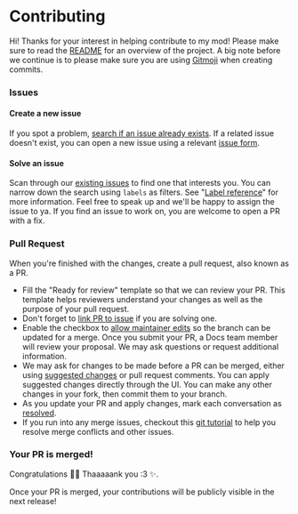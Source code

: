 # Contributing
Hi! Thanks for your interest in helping contribute to my mod! Please make sure to read the [README](https://github.com/ash-development/REPO/issues) for an overview of the project. A big note before we continue is to please make sure you are using [Gitmoji](https://gitmoji.dev) when creating commits.

### Issues

#### Create a new issue

If you spot a problem, [search if an issue already exists](https://github.com/ash-development/REPO/issues). If a related issue doesn't exist, you can open a new issue using a relevant [issue form](https://github.com/ash-development/REPO/issues/new/choose).

#### Solve an issue

Scan through our [existing issues](https://github.com/ash-development/REPO/issues) to find one that interests you. You can narrow down the search using `labels` as filters. See "[Label reference](https://docs.github.com/en/contributing/collaborating-on-github-docs/label-reference)" for more information. Feel free to speak up and we'll be happy to assign the issue to ya. If you find an issue to work on, you are welcome to open a PR with a fix.

### Pull Request

When you're finished with the changes, create a pull request, also known as a PR.
- Fill the "Ready for review" template so that we can review your PR. This template helps reviewers understand your changes as well as the purpose of your pull request.
- Don't forget to [link PR to issue](https://docs.github.com/en/issues/tracking-your-work-with-issues/linking-a-pull-request-to-an-issue) if you are solving one.
- Enable the checkbox to [allow maintainer edits](https://docs.github.com/en/github/collaborating-with-issues-and-pull-requests/allowing-changes-to-a-pull-request-branch-created-from-a-fork) so the branch can be updated for a merge.
Once you submit your PR, a Docs team member will review your proposal. We may ask questions or request additional information.
- We may ask for changes to be made before a PR can be merged, either using [suggested changes](https://docs.github.com/en/github/collaborating-with-issues-and-pull-requests/incorporating-feedback-in-your-pull-request) or pull request comments. You can apply suggested changes directly through the UI. You can make any other changes in your fork, then commit them to your branch.
- As you update your PR and apply changes, mark each conversation as [resolved](https://docs.github.com/en/github/collaborating-with-issues-and-pull-requests/commenting-on-a-pull-request#resolving-conversations).
- If you run into any merge issues, checkout this [git tutorial](https://github.com/skills/resolve-merge-conflicts) to help you resolve merge conflicts and other issues.

### Your PR is merged!

Congratulations :tada::tada: Thaaaaank you :3 :sparkles:.

Once your PR is merged, your contributions will be publicly visible in the next release!
